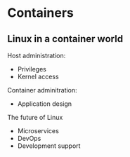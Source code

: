 # Containers

## Linux in a container world

Host administration:
* Privileges
* Kernel access

Container adminitration:
* Application design

The future of Linux
* Microservices
* DevOps
* Development support
